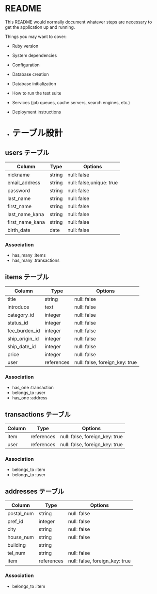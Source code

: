 # README

This README would normally document whatever steps are necessary to get the
application up and running.

Things you may want to cover:

* Ruby version

* System dependencies

* Configuration

* Database creation

* Database initialization

* How to run the test suite

* Services (job queues, cache servers, search engines, etc.)

* Deployment instructions

* # テーブル設計

## users テーブル

| Column            | Type              | Options                 |
| ----------------- | ----------------- | ----------------------- |
| nickname          | string            | null: false             |
| email_address     | string            | null: false,unique: true|
| password          | string            | null: false             |
| last_name         | string            | null: false             |
| first_name        | string            | null: false             |
| last_name_kana    | string            | null: false             |
| first_name_kana   | string            | null: false             |
| birth_date        | date              | null: false             |

### Association
- has_many :items
- has_many :transactions

## items テーブル

| Column            | Type              | Options                        |
| ----------------- | ----------------- | ------------------------------ |
| title             | string            | null: false                    |
| introduce         | text              | null: false                    | 
| category_id       | integer           | null: false                    |
| status_id         | integer           | null: false                    |
| fee_burden_id     | integer           | null: false                    |
| ship_origin_id    | integer           | null: false                    |
| ship_date_id      | integer           | null: false                    |
| price             | integer           | null: false                    |
| user              | references        | null: false, foreign_key: true |

### Association
- has_one :transaction
- belongs_to :user
- has_one :address

## transactions テーブル

| Column               | Type            | Options                        |
| -------------------  | --------------- | ------------------------------ |
| item                 | references      | null: false, foreign_key: true |
| user                 | references      | null: false, foreign_key: true |

### Association
- belongs_to :item
- belongs_to :user

## addresses テーブル

| Column               | Type            | Options                        |
| -------------------  | --------------- | ------------------------------ |
| postal_num           | string          | null: false                    |
| pref_id              | integer         | null: false                    |
| city                 | string          | null: false                    |
| house_num            | string          | null: false                    |
| building             | string          |                                |
| tel_num              | string          | null: false                    |
| item                 | references      | null: false, foreign_key: true |


### Association
- belongs_to :item